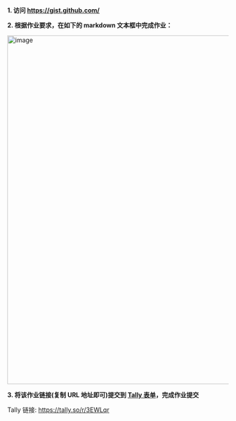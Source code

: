 
**1. 访问  https://gist.github.com/**

**2. 根据作业要求，在如下的 markdown 文本框中完成作业：**

<img width="795" alt="image" src="https://github.com/CreatorsDAO/web3-protocol-co-learn/assets/33189338/b7ce5b6c-4428-4f18-a67d-b9a6d460c712">

**3. 将该作业链接(复制 URL 地址即可)提交到 [Tally 表单](https://tally.so/r/3EWLqr)，完成作业提交**

Tally 链接: https://tally.so/r/3EWLqr
